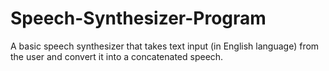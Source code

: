 # Speech-Synthesizer-Program
A basic speech synthesizer that takes text input (in English language) from the user and convert it into a concatenated speech.
